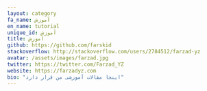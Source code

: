 ```yaml
---
layout: category
fa_name: آموزش
en_name: tutorial
unique_id: آموزش
title: آموزش
github: https://github.com/farskid
stackoverflow: http://stackoverflow.com/users/2784512/farzad-yz
avatar: /assets/images/farzad.jpg
twitter: https://twitter.com/Farzad_YZ
website: https://farzadyz.com
bio: "اینجا مقالات آموزشی من قرار دارد"
---
```

